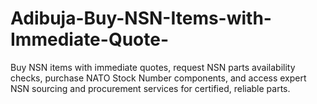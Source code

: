 # Adibuja-Buy-NSN-Items-with-Immediate-Quote-
Buy NSN items with immediate quotes, request NSN parts availability checks, purchase NATO Stock Number components, and access expert NSN sourcing and procurement services for certified, reliable parts.
